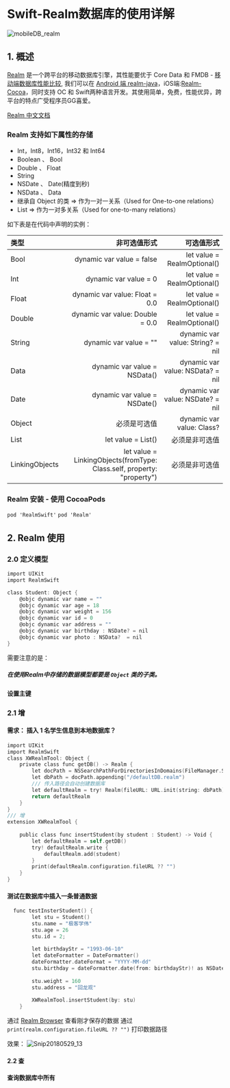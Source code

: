 # Swift-Realm数据库的使用详解

![mobileDB_realm](http://p95ytk0ix.bkt.clouddn.com/2018-05-28-mobileDB_realm.png)

## 1. 概述
[Realm](https://github.com/realm/realm-cocoa/) 是一个跨平台的移动数据库引擎，其性能要优于 Core Data 和 FMDB - [移动端数据库性能比较](https://realm.io/blog/introducing-realm/#fast), 我们可以在 [Android 端 realm-java](https://github.com/realm/realm-java)，iOS端:[Realm-Cocoa](https://github.com/realm/realm-cocoa/)，同时支持 OC 和 Swift两种语言开发。其使用简单，免费，性能优异，跨平台的特点广受程序员GG喜爱。

[Realm 中文文档](https://realm.io/cn/docs/swift/latest/)

### Realm 支持如下属性的存储

* Int，Int8，Int16，Int32 和 Int64
* Boolean 、 Bool
* Double 、 Float
* String
* NSDate 、 Date(精度到秒)
* NSData 、 Data
* 继承自 Object 的类 => 作为一对一关系（Used for One-to-one relations）
* List => 作为一对多关系（Used for one-to-many relations）

如下表是在代码中声明的实例：

| 类型 | 非可选值形式 | 可选值形式 |
| :------------ |---------------:| -----:|
| Bool  |	dynamic var value = false          | let value = RealmOptional<Bool>()|
| Int   |	dynamic var value = 0              | let value = RealmOptional<Int>() |
| Float |	dynamic var value: Float = 0.0     |let value = RealmOptional<Float>()|
| Double|  dynamic var value: Double = 0.0    |let value = RealmOptional<Double>()|
| String|  dynamic var value = ""             |dynamic var value: String? = nil|
| Data  |  dynamic var value = NSData()       |dynamic var value: NSData? = nil|
| Date  |	dynamic var value = NSDate()       |dynamic var value: NSDate? = nil|
| Object|必须是可选值	|dynamic var value: Class?|
| List  |	let value = List<Class>() |必须是非可选值 |
| LinkingObjects|	let value = LinkingObjects(fromType: Class.self, property: "property") |	必须是非可选值|


### Realm 安装 - 使用 CocoaPods

`pod 'RealmSwift'`
`pod 'Realm'`

## 2. Realm 使用

### 2.0 定义模型
``` objective-c
import UIKit
import RealmSwift

class Student: Object {
    @objc dynamic var name = ""
    @objc dynamic var age = 18
    @objc dynamic var weight = 156
    @objc dynamic var id = 0
    @objc dynamic var address = ""
    @objc dynamic var birthday : NSDate? = nil
    @objc dynamic var photo : NSData?  = nil
}

```

需要注意的是：
##### 在使用Realm中存储的数据模型都要是 `Object` 类的子类。

#### 设置主键

### 2.1 增

#### 需求： 插入 1 名学生信息到本地数据库？

```objective-c
import UIKit
import RealmSwift
class XWRealmTool: Object {
    private class func getDB() -> Realm {
        let docPath = NSSearchPathForDirectoriesInDomains(FileManager.SearchPathDirectory.documentDirectory, FileManager.SearchPathDomainMask.userDomainMask, true)[0] as String
        let dbPath = docPath.appending("/defaultDB.realm")
        /// 传入路径会自动创建数据库
        let defaultRealm = try! Realm(fileURL: URL.init(string: dbPath)!)
        return defaultRealm
    }
}
/// 增
extension XWRealmTool {
   
    public class func insertStudent(by student : Student) -> Void {
        let defaultRealm = self.getDB()
        try! defaultRealm.write {
            defaultRealm.add(student)
        }
        print(defaultRealm.configuration.fileURL ?? "")
    }
}
```
 
#### 测试在数据库中插入一条普通数据
```objective-c
  func testInsterStudent() {
        let stu = Student()
        stu.name = "极客学伟"
        stu.age = 26
        stu.id = 2;
        
        let birthdayStr = "1993-06-10"
        let dateFormatter = DateFormatter()
        dateFormatter.dateFormat = "YYYY-MM-dd"
        stu.birthday = dateFormatter.date(from: birthdayStr)! as NSDate
        
        stu.weight = 160
        stu.address = "回龙观"
        
        XWRealmTool.insertStudent(by: stu)
    }
```

通过 [Realm Browser](https://itunes.apple.com/cn/app/realm-browser/id1007457278?mt=12) 查看刚才保存的数据
通过 `print(realm.configuration.fileURL ?? "")` 打印数据路径

效果：
![Snip20180529_13](http://p95ytk0ix.bkt.clouddn.com/2018-05-29-Snip20180529_13.png)


#### 2.2 查
#### 查询数据库中所有



